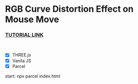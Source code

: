 # RGB Curve Distortion Effect on Mouse Move

### [TUTORIAL LINK](https://youtu.be/V8GnInBUMLo)

<br>

- [x] THREE.js
- [x] Vanila JS
- [x] Parcel

start: npx parcel index.html


